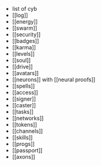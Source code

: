 - list of cyb
- [[log]]
- [[energy]]
- [[swarm]]
- [[security]]
- [[badges]]
- [[karma]]
- [[levels]]
- [[soul]]
- [[drive]]
- [[avatars]]
- [[neurons]] with [[neural proofs]]
- [[spells]]
- [[access]]
- [[signer]]
- [[caster]]
- [[tasks]]
- [[networks]]
- [[tokens]]
- [[channels]]
- [[skills]]
- [[progs]]
- [[passport]]
- [[axons]]